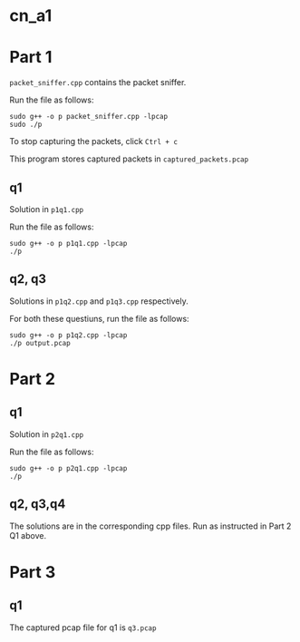 # cn_a1

# Part 1
`packet_sniffer.cpp` contains the packet sniffer.

Run the file as follows:
```
sudo g++ -o p packet_sniffer.cpp -lpcap
sudo ./p
```

To stop capturing the packets, click `Ctrl + c`

This program stores captured packets in `captured_packets.pcap`

## q1
Solution in `p1q1.cpp`

Run the file as follows:
```
sudo g++ -o p p1q1.cpp -lpcap
./p
```

## q2, q3
Solutions in `p1q2.cpp` and `p1q3.cpp` respectively.

For both these questiuns, run the file as follows:
```
sudo g++ -o p p1q2.cpp -lpcap
./p output.pcap
```

# Part 2
## q1
Solution in `p2q1.cpp`

Run the file as follows:
```
sudo g++ -o p p2q1.cpp -lpcap
./p
```

## q2, q3,q4
The solutions are in the corresponding cpp files. Run as instructed in Part 2 Q1 above.

# Part 3
## q1
The captured pcap file for q1 is `q3.pcap` 
